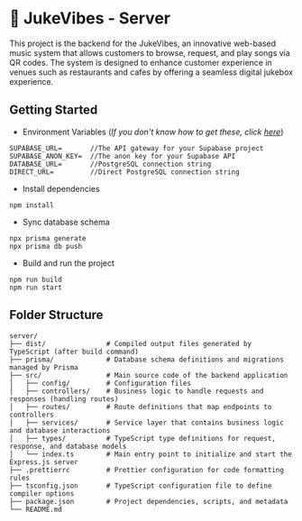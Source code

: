 # 🎵 JukeVibes - Server

This project is the backend for the JukeVibes, an innovative web-based music system that allows customers to browse, request, and play songs via QR codes. The system is designed to enhance customer experience in venues such as restaurants and cafes by offering a seamless digital jukebox experience.

## Getting Started

- Environment Variables (_If you don't know how to get these, click [here](https://www.notion.so/How-to-Retrieve-Environment-Variables-in-Supabase-185ed17340298079bb1cf9b2f1e5c637?pvs=4)_)

```
SUPABASE_URL=       //The API gateway for your Supabase project
SUPABASE_ANON_KEY=  //The anon key for your Supabase API
DATABASE_URL=       //PostgreSQL connection string
DIRECT_URL=         //Direct PostgreSQL connection string
```

- Install dependencies

```
npm install
```

- Sync database schema

```
npx prisma generate
npx prisma db push
```

- Build and run the project

```
npm run build
npm run start
```

## Folder Structure

```
server/
├── dist/               # Compiled output files generated by TypeScript (after build command)
├── prisma/             # Database schema definitions and migrations managed by Prisma
├── src/                # Main source code of the backend application
│   ├── config/         # Configuration files
│   ├── controllers/    # Business logic to handle requests and responses (handling routes)
│   ├── routes/         # Route definitions that map endpoints to controllers
│   ├── services/       # Service layer that contains business logic and database interactions
│   ├── types/          # TypeScript type definitions for request, response, and database models
│   └── index.ts        # Main entry point to initialize and start the Express.js server
├── .prettierrc         # Prettier configuration for code formatting rules
├── tsconfig.json       # TypeScript configuration file to define compiler options
├── package.json        # Project dependencies, scripts, and metadata
└── README.md
```
